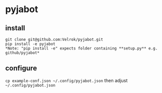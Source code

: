 # pyjabot

## install
```
git clone git@github.com:Velrok/pyjabot.git
pip install -e pyjabot
*Note: "pip install -e" expects folder containing **setup.py** e.g. github/pyjabot*
```

## configure 

`cp example-conf.json ~/.config/pyjabot.json`
then adjust `~/.config/pyjabot.json` 

